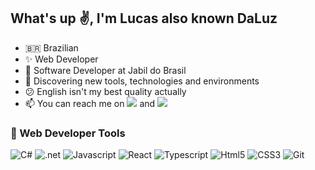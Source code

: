 ## What's up :v:, I'm Lucas also known DaLuz

 - :brazil: Brazilian
 - :sparkles: Web Developer
 - :office: Software Developer at Jabil do Brasil
 - :mag_right: Discovering new tools, technologies and environments
 - :confused: English isn't my best quality actually
 - :mailbox: You can reach me on [<img src="https://img.shields.io/static/v1?label=&labelColor=0A66C2&logo=linkedin&message=LinkedIn&color=0A66C2&style=flat-square"/>](https://www.linkedin.com/in/lucas-vin%C3%ADcius-luz-86281b198/) and [<img src="https://img.shields.io/static/v1?label=&labelColor=EA4335&logo=gmail&logoColor=white&message=Gmail&color=EA4335&style=flat-square"/>](mailto:lucasdaluz0399@gmail.com)
 ### :rocket: Web Developer Tools
 ![C#](https://img.shields.io/static/v1?label=&labelColor=239120&logo=c%20sharp&message=CSharp&color=239120&style=flat-square) ![.net](https://img.shields.io/static/v1?label=&labelColor=512BD4&logo=.net&message=.NET&color=512BD4&style=flat-square) ![Javascript](https://img.shields.io/static/v1?label=&labelColor=F7DF1E&logo=javascript&logoColor=black&message=Javascript&color=F7DF1E&style=flat-square)   ![React](https://img.shields.io/static/v1?label=&labelColor=61DAFB&logo=react&logoColor=black&message=React&color=61DAFB&style=flat-square) ![Typescript](https://img.shields.io/static/v1?label=&labelColor=3178C6&logo=typescript&logoColor=white&message=Typescript&color=3178C6&style=flat-square) ![Html5](https://img.shields.io/static/v1?label=&labelColor=E34F26&logo=html5&logoColor=white&message=HTML5&color=E34F26&style=flat-square) ![CSS3](https://img.shields.io/static/v1?label=&labelColor=1572B6&logo=css3&logoColor=white&message=CSS3&color=1572B6&style=flat-square)  ![Git](https://img.shields.io/static/v1?label=&labelColor=F05032&logo=git&logoColor=white&message=Git&color=F05032&style=flat-square)
